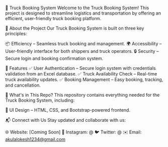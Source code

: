 🚛 Truck Booking System
Welcome to the Truck Booking System! This project is designed to streamline logistics and transportation by offering an efficient, user-friendly truck booking platform.

🌟 About the Project
Our Truck Booking System is built on three key principles:

📦 Efficiency – Seamless truck booking and management.
🌍 Accessibility – User-friendly interface for both shippers and truck operators.
🔒 Security – Secure login and booking confirmation system.

📌 Features
✅ User Authentication – Secure login system with credentials validation from an Excel database.
✅ Truck Availability Check – Real-time truck availability updates.
✅ Booking Management – Easy booking, tracking, and cancellation.

🚀 What's in This Repo?
This repository contains everything needed for the Truck Booking System, including:

🎨 UI Design – HTML, CSS, and Bootstrap-powered frontend.


📬 Connect with Us
Stay updated and collaborate with us:

🌐 Website: [Coming Soon]
📸 Instagram: @
🐦 Twitter: @
✉️ Email: akulalokesh1234@gmail.com

